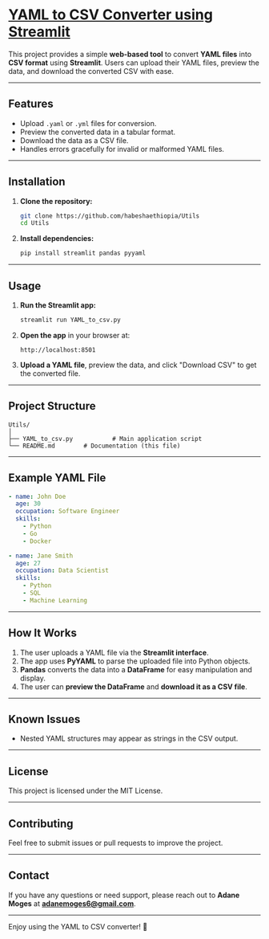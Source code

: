 # [**YAML to CSV Converter using Streamlit**](https://habeshaethiopia-utils-yaml-to-csv-kyb2h7.streamlit.app/) 

This project provides a simple **web-based tool** to convert **YAML files** into **CSV format** using **Streamlit**. Users can upload their YAML files, preview the data, and download the converted CSV with ease.  

---

## **Features**
- Upload `.yaml` or `.yml` files for conversion.  
- Preview the converted data in a tabular format.  
- Download the data as a CSV file.  
- Handles errors gracefully for invalid or malformed YAML files.

---

## **Installation**
1. **Clone the repository:**
   ```bash
   git clone https://github.com/habeshaethiopia/Utils
   cd Utils
   ```

2. **Install dependencies:**
   ```bash
   pip install streamlit pandas pyyaml
   ```

---

## **Usage**
1. **Run the Streamlit app:**
   ```bash
   streamlit run YAML_to_csv.py 
   ```

2. **Open the app** in your browser at:
   ```
   http://localhost:8501
   ```

3. **Upload a YAML file**, preview the data, and click "Download CSV" to get the converted file.

---

## **Project Structure**
```
Utils/
│
├── YAML_to_csv.py           # Main application script
└── README.md        # Documentation (this file)
```

---

## **Example YAML File**
```yaml
- name: John Doe
  age: 30
  occupation: Software Engineer
  skills:
    - Python
    - Go
    - Docker

- name: Jane Smith
  age: 27
  occupation: Data Scientist
  skills:
    - Python
    - SQL
    - Machine Learning
```

---

## **How It Works**
1. The user uploads a YAML file via the **Streamlit interface**.  
2. The app uses **PyYAML** to parse the uploaded file into Python objects.  
3. **Pandas** converts the data into a **DataFrame** for easy manipulation and display.  
4. The user can **preview the DataFrame** and **download it as a CSV file**.

---

## **Known Issues**
- Nested YAML structures may appear as strings in the CSV output.

---

## **License**
This project is licensed under the MIT License.  

---

## **Contributing**
Feel free to submit issues or pull requests to improve the project.  

---

## **Contact**
If you have any questions or need support, please reach out to **Adane Moges** at **adanemoges6@gmail.com**.  

---

Enjoy using the YAML to CSV converter! 🎉
